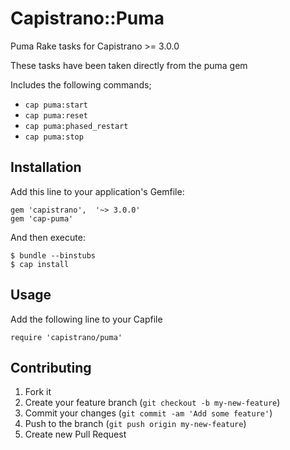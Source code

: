 # Capistrano::Puma

Puma Rake tasks for Capistrano >= 3.0.0

These tasks have been taken directly from the puma gem

Includes the following commands;

  - `cap puma:start`
  - `cap puma:reset`
  - `cap puma:phased_restart`
  - `cap puma:stop`

## Installation

Add this line to your application's Gemfile:

    gem 'capistrano',  '~> 3.0.0'
    gem 'cap-puma'

And then execute:

    $ bundle --binstubs
    $ cap install

## Usage

Add the following line to your Capfile

    require 'capistrano/puma'

## Contributing

1. Fork it
2. Create your feature branch (`git checkout -b my-new-feature`)
3. Commit your changes (`git commit -am 'Add some feature'`)
4. Push to the branch (`git push origin my-new-feature`)
5. Create new Pull Request
